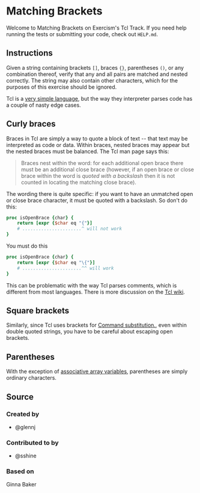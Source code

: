 # Matching Brackets

Welcome to Matching Brackets on Exercism's Tcl Track.
If you need help running the tests or submitting your code, check out `HELP.md`.

## Instructions

Given a string containing brackets `[]`, braces `{}`, parentheses `()`, or any combination thereof, verify that any and all pairs are matched and nested correctly.
The string may also contain other characters, which for the purposes of this exercise should be ignored.

Tcl is a [very simple language](https://tcl.tk/man/tcl8.6/TclCmd/Tcl.htm),
but the way they interpreter parses code has a couple of nasty edge cases.

## Curly braces

Braces in Tcl are simply a way to quote a block of text -- that text may be
interpreted as code or data. Within braces, nested braces may appear but
the nested braces must be balanced. The Tcl man page says this:

> Braces nest within the word: for each additional open brace there must be
> an additional close brace (however, if an open brace or close brace within
> the word is _quoted with a backslash_ then it is not counted in locating the
> matching close brace).

The wording there is quite specific: if you want to have an unmatched open or close
brace character, it must be quoted with a backslash. So don't do this:
```tcl
proc isOpenBrace {char} {
    return [expr {$char eq "{"}]
    # ......................^ will not work
}
```
You must do this
```tcl
proc isOpenBrace {char} {
    return [expr {$char eq "\{"}]
    # ......................^^ will work
}
```

This can be problematic with the way Tcl parses comments, which is different
from most languages.  There is more discussion on the [Tcl
wiki](https://wiki.tcl-lang.org/page/Why+can+I+not+place+unmatched+braces+in+Tcl+comments).

## Square brackets

Similarly, since Tcl uses brackets for [Command
substitution.](https://tcl.tk/man/tcl8.6/TclCmd/Tcl.htm#M11), even within
double quoted strings, you have to be careful about escaping open brackets.

## Parentheses

With the exception of [associative array
variables](https://tcl.tk/man/tcl8.6/TclCmd/Tcl.htm#M12), parentheses are
simply ordinary characters.

## Source

### Created by

- @glennj

### Contributed to by

- @sshine

### Based on

Ginna Baker